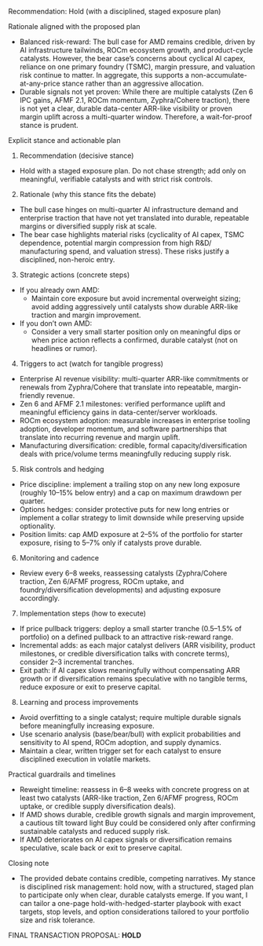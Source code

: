 Recommendation: Hold (with a disciplined, staged exposure plan)

Rationale aligned with the proposed plan
- Balanced risk-reward: The bull case for AMD remains credible, driven by AI infrastructure tailwinds, ROCm ecosystem growth, and product-cycle catalysts. However, the bear case’s concerns about cyclical AI capex, reliance on one primary foundry (TSMC), margin pressure, and valuation risk continue to matter. In aggregate, this supports a non-accumulate-at-any-price stance rather than an aggressive allocation.
- Durable signals not yet proven: While there are multiple catalysts (Zen 6 IPC gains, AFMF 2.1, ROCm momentum, Zyphra/Cohere traction), there is not yet a clear, durable data-center ARR-like visibility or proven margin uplift across a multi-quarter window. Therefore, a wait-for-proof stance is prudent.

Explicit stance and actionable plan
1) Recommendation (decisive stance)
- Hold with a staged exposure plan. Do not chase strength; add only on meaningful, verifiable catalysts and with strict risk controls.

2) Rationale (why this stance fits the debate)
- The bull case hinges on multi-quarter AI infrastructure demand and enterprise traction that have not yet translated into durable, repeatable margins or diversified supply risk at scale.
- The bear case highlights material risks (cyclicality of AI capex, TSMC dependence, potential margin compression from high R&D/ manufacturing spend, and valuation stress). These risks justify a disciplined, non-heroic entry.

3) Strategic actions (concrete steps)
- If you already own AMD:
  - Maintain core exposure but avoid incremental overweight sizing; avoid adding aggressively until catalysts show durable ARR-like traction and margin improvement.
- If you don’t own AMD:
  - Consider a very small starter position only on meaningful dips or when price action reflects a confirmed, durable catalyst (not on headlines or rumor).

4) Triggers to act (watch for tangible progress)
- Enterprise AI revenue visibility: multi-quarter ARR-like commitments or renewals from Zyphra/Cohere that translate into repeatable, margin-friendly revenue.
- Zen 6 and AFMF 2.1 milestones: verified performance uplift and meaningful efficiency gains in data-center/server workloads.
- ROCm ecosystem adoption: measurable increases in enterprise tooling adoption, developer momentum, and software partnerships that translate into recurring revenue and margin uplift.
- Manufacturing diversification: credible, formal capacity/diversification deals with price/volume terms meaningfully reducing supply risk.

5) Risk controls and hedging
- Price discipline: implement a trailing stop on any new long exposure (roughly 10–15% below entry) and a cap on maximum drawdown per quarter.
- Options hedges: consider protective puts for new long entries or implement a collar strategy to limit downside while preserving upside optionality.
- Position limits: cap AMD exposure at 2–5% of the portfolio for starter exposure, rising to 5–7% only if catalysts prove durable.

6) Monitoring and cadence
- Review every 6–8 weeks, reassessing catalysts (Zyphra/Cohere traction, Zen 6/AFMF progress, ROCm uptake, and foundry/diversification developments) and adjusting exposure accordingly.

7) Implementation steps (how to execute)
- If price pullback triggers: deploy a small starter tranche (0.5–1.5% of portfolio) on a defined pullback to an attractive risk-reward range.
- Incremental adds: as each major catalyst delivers (ARR visibility, product milestones, or credible diversification talks with concrete terms), consider 2–3 incremental tranches.
- Exit path: if AI capex slows meaningfully without compensating ARR growth or if diversification remains speculative with no tangible terms, reduce exposure or exit to preserve capital.

8) Learning and process improvements
- Avoid overfitting to a single catalyst; require multiple durable signals before meaningfully increasing exposure.
- Use scenario analysis (base/bear/bull) with explicit probabilities and sensitivity to AI spend, ROCm adoption, and supply dynamics.
- Maintain a clear, written trigger set for each catalyst to ensure disciplined execution in volatile markets.

Practical guardrails and timelines
- Reweight timeline: reassess in 6–8 weeks with concrete progress on at least two catalysts (ARR-like traction, Zen 6/AFMF progress, ROCm uptake, or credible supply diversification deals).
- If AMD shows durable, credible growth signals and margin improvement, a cautious tilt toward light Buy could be considered only after confirming sustainable catalysts and reduced supply risk.
- If AMD deteriorates on AI capex signals or diversification remains speculative, scale back or exit to preserve capital.

Closing note
- The provided debate contains credible, competing narratives. My stance is disciplined risk management: hold now, with a structured, staged plan to participate only when clear, durable catalysts emerge. If you want, I can tailor a one-page hold-with-hedged-starter playbook with exact targets, stop levels, and option considerations tailored to your portfolio size and risk tolerance.

FINAL TRANSACTION PROPOSAL: **HOLD**